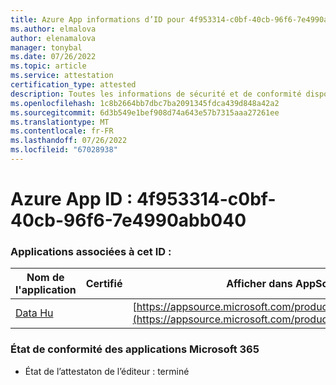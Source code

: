```yaml
---
title: Azure App informations d’ID pour 4f953314-c0bf-40cb-96f6-7e4990abb040
ms.author: elmalova
author: elenamalova
manager: tonybal
ms.date: 07/26/2022
ms.topic: article
ms.service: attestation
certification_type: attested
description: Toutes les informations de sécurité et de conformité disponibles pour 4f953314-c0bf-40cb-96f6-7e4990abb040.
ms.openlocfilehash: 1c8b2664bb7dbc7ba2091345fdca439d848a42a2
ms.sourcegitcommit: 6d3b549e1bef908d74a643e57b7315aaa27261ee
ms.translationtype: MT
ms.contentlocale: fr-FR
ms.lasthandoff: 07/26/2022
ms.locfileid: "67028938"
---
```

# <a name="azure-app-id-4f953314-c0bf-40cb-96f6-7e4990abb040"></a>Azure App ID : 4f953314-c0bf-40cb-96f6-7e4990abb040


### <a name="apps-associated-with-this-id"></a>Applications associées à cet ID :
| **Nom de l'application** | **Certifié** | **Afficher dans AppSource** |
|--------------|---------------|-----------------------|
| [Data Hu](../forward/WA200004262.md) |  | [https://appsource.microsoft.com/product/office/WA200004262](https://appsource.microsoft.com/product/office/WA200004262) |

### <a name="microsoft-365-app-compliance-status"></a>État de conformité des applications Microsoft 365
- État de l’attestaton de l’éditeur : terminé
